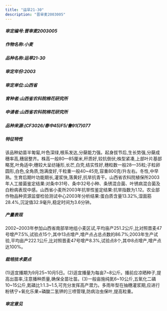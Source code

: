 ```yaml
---
title: "运旱21-30"
description: "晋审麦2003005"
---
```

##### 审定编号:晋审麦2003005

##### 作物名称:小麦

##### 品种名称:运旱21-30

##### 审定年份:2003

##### 审定单位:山西省

##### 育种者:山西省农科院棉花研究所

##### 申请者:山西省农科院棉花研究所

##### 品种来源:(CF3026/春中45)F5/鲁91(7)077

##### 特征特性
该品种幼苗半匍匐,叶色深绿,根系发达,分蘖能力强。起身拔节后,生长势强,分蘖成穗率高,穗层整齐。株高一般80—85厘米,秆质好,较抗倒伏;株型紧凑,上部叶片基部略宽,叶角适中;穗较大呈纺锤形,长芒,白壳,结实性好,穗粒数一般28—35粒;子粒卵圆形,白色,全角质,饱满度好,千粒重一般40~45克,容重800克/升左右。冬性,中早熟。生育后期叶功能期长,灌浆快,落黄好,抗旱抗青干。山西省农科院植保所2003年人工接菌鉴定结果:对条中31号、条中32号小种、条锈混合菌、叶锈病混合菌及白粉病表现中感。山西省小麦所2003年抗旱性鉴定结果:抗旱指数为1.12。农业部作物品种资源监督检验测试中心2003年分析结果:蛋白质含量13.32%,湿面筋28.4%,沉淀值32.9毫升,稳定时间为3.6分钟。

##### 产量表现
2002~2003年参加山西省南部旱地组小麦区试,平均亩产251.2公斤,比对照晋麦47号增产7.5%,试验点15个,其中13点增产,增产点占总点数的86.7%;2003年生产试验,平均亩产222.1公斤,比对照晋麦47号增产8.3%,试验点8个,其中8点增产,增产点达100%。

##### 栽培技术要点
(1)适宜播期为9月25~10月5日。(2)适宜播量为每亩7~8公斤。播前应凉晒种子,提高出苗率,注意播种质量,确保全苗壮苗。(3)一般亩施纯氮6~10公斤,五氧化二磷10~15公斤,氮磷比1:1.3~1.5,可充分发挥高产潜力。多雨年型在抽穗灌浆期,应进行粉锈宁+氧化乐果+磷酸二氢钾的三喷管理,防病治虫保叶,提高粒重。

##### 审定意见

